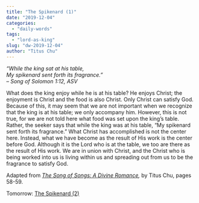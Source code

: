 ```yaml
---
title: "The Spikenard (1)"
date: "2019-12-04"
categories: 
  - "daily-words"
tags: 
  - "lord-as-king"
slug: "dw-2019-12-04"
author: "Titus Chu"
---
```


_“While the king sat at his table,_  
_My spikenard sent forth its fragrance.”_  
_– Song of Solomon 1:12, ASV_

What does the king enjoy while he is at his table? He enjoys Christ; the enjoyment is Christ and the food is also Christ. Only Christ can satisfy God. Because of this, it may seem that we are not important when we recognize that the king is at his table; we only accompany him. However, this is not true, for we are not told here what food was set upon the king’s table. Rather, the seeker says that while the king was at his table, “My spikenard sent forth its fragrance.” What Christ has accomplished is not the center here. Instead, what we have become as the result of His work is the center before God. Although it is the Lord who is at the table, we too are there as the result of His work. We are in union with Christ, and the Christ who is being worked into us is living within us and spreading out from us to be the fragrance to satisfy God.

Adapted from _[The Song of Songs: A Divine Romance](/song-of-songs-dr "Go to the listing for this book."),_ by Titus Chu, pages 58-59.

Tomorrow: [The Spikenard (2)](/dw-2019-12-05)

